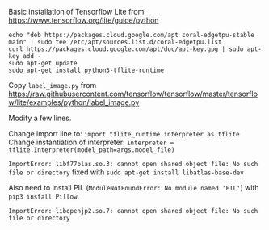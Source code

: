Basic installation of Tensorflow Lite from https://www.tensorflow.org/lite/guide/python

```
echo "deb https://packages.cloud.google.com/apt coral-edgetpu-stable main" | sudo tee /etc/apt/sources.list.d/coral-edgetpu.list
curl https://packages.cloud.google.com/apt/doc/apt-key.gpg | sudo apt-key add -
sudo apt-get update
sudo apt-get install python3-tflite-runtime
```

Copy `label_image.py` from https://raw.githubusercontent.com/tensorflow/tensorflow/master/tensorflow/lite/examples/python/label_image.py

Modify a few lines.

Change import line to: `import tflite_runtime.interpreter as tflite`
Change instantiation of interpreter: `interpreter = tflite.Interpreter(model_path=args.model_file)`

`ImportError: libf77blas.so.3: cannot open shared object file: No such file or directory` fixed with `sudo apt-get install libatlas-base-dev`

Also need to install PIL (`ModuleNotFoundError: No module named 'PIL'`) with `pip3 install Pillow`.

`ImportError: libopenjp2.so.7: cannot open shared object file: No such file or directory`

